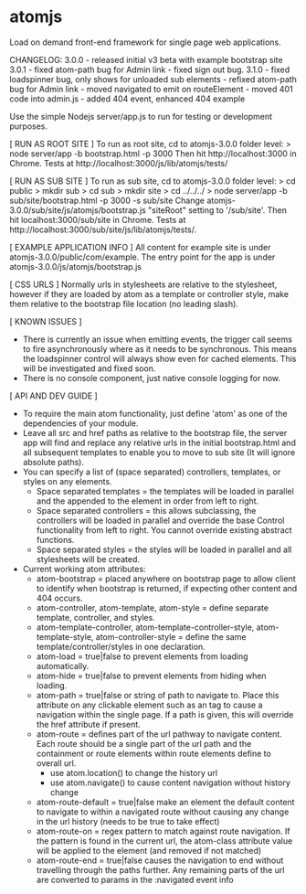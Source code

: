 atomjs
======

Load on demand front-end framework for single page web applications.

CHANGELOG:
3.0.0   - released initial v3 beta with example bootstrap site
3.0.1   - fixed atom-path bug for Admin link
        - fixed sign out bug.
3.1.0   - fixed loadspinner bug, only shows for unloaded sub elements
        - refixed atom-path bug for Admin link
        - moved navigated to emit on routeElement
        - moved 401 code into admin.js
        - added 404 event, enhanced 404 example

Use the simple Nodejs server/app.js to run for testing or development purposes.

[ RUN AS ROOT SITE ]
To run as root site, cd to atomjs-3.0.0 folder level:
    > node server/app -b bootstrap.html -p 3000
Then hit http://localhost:3000 in Chrome.
Tests at http://localhost:3000/js/lib/atomjs/tests/

[ RUN AS SUB SITE ]
To run as sub site, cd to atomjs-3.0.0 folder level:
    > cd public
    > mkdir sub
    > cd sub
    > mkdir site
    > cd ../../../
    > node server/app -b sub/site/bootstrap.html -p 3000 -s sub/site
Change atomjs-3.0.0/sub/site/js/atomjs/bootstrap.js "siteRoot" setting to '/sub/site'.
Then hit localhost:3000/sub/site in Chrome.
Tests at http://localhost:3000/sub/site/js/lib/atomjs/tests/.

[ EXAMPLE APPLICATION INFO ]
All content for example site is under atomjs-3.0.0/public/com/example.
The entry point for the app is under atomjs-3.0.0/js/atomjs/bootstrap.js

[ CSS URLS ]
Normally urls in stylesheets are relative to the stylesheet, however if they are loaded by atom as a template or controller style, make them relative to the bootstrap file location (no leading slash).

[ KNOWN ISSUES ]
* There is currently an issue when emitting events, the trigger call seems to fire asynchronously where as it needs to be synchronous. This means the loadspinner control will always show even for cached elements. This will be investigated and fixed soon.
* There is no console component, just native console logging for now.

[ API AND DEV GUIDE ]
* To require the main atom functionality, just define 'atom' as one of the dependencies of your module.
* Leave all src and href paths as relative to the bootstrap file, the server app will find and replace any relative urls in the initial bootstrap.html and all subsequent templates to enable you to move to sub site (It will ignore absolute paths).
* You can specify a list of (space separated) controllers, templates, or styles on any elements.
    - Space separated templates = the templates will be loaded in parallel and the appended to the element in order from left to right.
    - Space separated controllers = this allows subclassing, the controllers will be loaded in parallel and override the base Control functionality from left to right. You cannot override existing abstract functions.
    - Space separated styles = the styles will be loaded in parallel and all stylesheets will be created.
* Current working atom attributes:
    - atom-bootstrap = placed anywhere on bootstrap page to allow client to identify when bootstrap is returned, if expecting other content and 404 occurs.
    - atom-controller, atom-template, atom-style = define separate template, controller, and styles.
    - atom-template-controller, atom-template-controller-style, atom-template-style, atom-controller-style = define the same template/controller/styles in one declaration.
    - atom-load = true|false to prevent elements from loading automatically.
    - atom-hide = true|false to prevent elements from hiding when loading.
    - atom-path = true|false or string of path to navigate to. Place this attribute on any clickable element such as an <a> tag to cause a navigation within the single page. If a path is given, this will override the href attribute if present.
    - atom-route = defines part of the url pathway to navigate content. Each route should be a single part of the url path and the containment or route elements within route elements define to overall url.
        + use atom.location() to change the history url
        + use atom.navigate() to cause content navigation without history change
    - atom-route-default = true|false make an element the default content to navigate to within a navigated route without causing any change in the url history (needs to be true to take effect)
    - atom-route-on = regex pattern to match against route navigation. If the pattern is found in the current url, the atom-class attribute value will be applied to the element (and removed if not matched)
    - atom-route-end = true|false causes the navigation to end without travelling through the paths further. Any remaining parts of the url are converted to params in the :navigated event info
